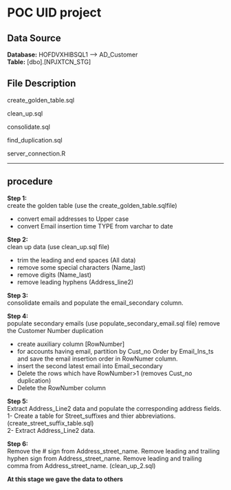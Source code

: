 # POC UID project

## Data Source
**Database:** HOFDVXHIBSQL1  --> AD_Customer  
**Table:** [dbo].[NPJXTCN_STG]  

## File Description
create_golden_table.sql  

clean_up.sql

consolidate.sql  

find_duplication.sql

server_connection.R  

* * *  
## procedure  
**Step 1:**  
create the golden table (use the create_golden_table.sqlfile)  
* convert email addresses to Upper case
* convert Email insertion time TYPE from varchar to date  

**Step 2:**  
clean up data (use clean_up.sql file)  
* trim the leading and end spaces (All data)
* remove some special characters (Name_last)
* remove digits (Name_last)  
* remove leading hyphens (Address_line2)  

**Step 3:**  
consolidate emails and populate the email_secondary column.  

**Step 4:**  
populate secondary emails (use populate_secondary_email.sql file)
remove the Customer Number duplication
* create auxiliary column [RowNumber]
* for accounts having email, partition by Cust_no Order by Email_Ins_ts and save the email insertion order in RowNumer column.
* insert the second latest email into Email_secondary
* Delete the rows which have RowNumber>1 (removes Cust_no duplication)
* Delete the RowNumber column  

**Step 5:**   
Extract Address_Line2 data and populate the corresponding address fields.  
1- Create a table for Street_suffixes and thier abbreviations. (create_street_suffix_table.sql)  
2- Extract Address_Line2 data.  

**Step 6:**  
Remove the # sign from Address_street_name.
Remove leading and trailing hyphen sign from Address_street_name.
Remove leading and trailing comma from Address_street_name.
(clean_up_2.sql)

**At this stage we gave the data to others**







 













